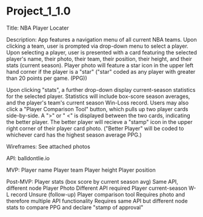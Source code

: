 # Project_1_1.0

Title: 
  NBA Player Locater
  
Description: 
  App features a navigation menu of all current NBA teams. Upon clicking a team, user is prompted via drop-down menu to select a player. Upon selecting a player,     user is presented with a card featuring the selected player's name, their photo, their team, their position, their height, and their stats (current season).       Player photo will feature a star icon in the upper left hand corner if the player is a "star" ("star" coded as any player with greater than 20 points per game.
  (PPG)) 

  Upon clicking "stats", a further drop-down display current-season statistics for the selected player. Statistics will include box-score season averages, and the   player's team's current season Win-Loss record. Users may also click a "Player Comparison Tool" button, which pulls up two player cards side-by-side. A ">" or "  <" is displayed between the two cards, indicating the better player. The better player will recieve a "stamp" icon in the upper right corner of their player card    photo. ("Better Player" will be coded to whichever card has the highest season average PPG.)
  
Wireframes: 
  See attached photos
  
API: 
  balldontlie.io
  
MVP:
  Player name
  Player team
  Player height
  Player position
  
Post-MVP: 
  Player stats (box score by current season avg) 
    Same API, different node
  Player Photo
    Different API required
  Player current-season W-L record
    Unsure (follow-up)
  Player comparison tool 
    Requires photo and therefore multiple API functionality
    Requires same API but different node stats to compare PPG and declare "stamp of approval"
